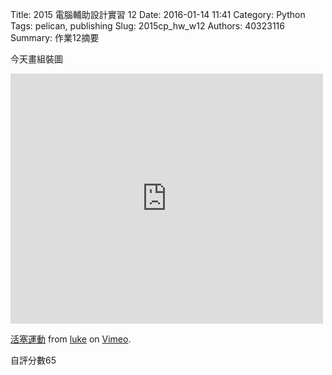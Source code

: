 Title: 2015 電腦輔助設計實習 12
Date: 2016-01-14 11:41
Category: Python
Tags: pelican, publishing
Slug: 2015cp_hw_w12
Authors: 40323116
Summary: 作業12摘要

今天畫組裝圖

<script src="https://embed.github.com/view/3d/pkluke22/2015cadp1/gh-pages/content/1.stl"></script>

<script src="https://embed.github.com/view/3d/pkluke22/2015cadp1/gh-pages/content/2.stl"></script>

<script src="https://embed.github.com/view/3d/pkluke22/2015cadp1/gh-pages/content/3.stl"></script>

<script src="https://embed.github.com/view/3d/pkluke22/2015cadp1/gh-pages/content/4.stl"></script>

<script src="https://embed.github.com/view/3d/pkluke22/2015cadp1/gh-pages/content/5.stl"></script>

<script src="https://embed.github.com/view/3d/pkluke22/2015cadp1/gh-pages/content/6.stl"></script>

<script src="https://embed.github.com/view/3d/pkluke22/2015cadp1/gh-pages/content/7.stl"></script>
  
<script src="https://embed.github.com/view/3d/pkluke22/2015cadp1/gh-pages/content/prt0006.stl"></script>

<script src="https://embed.github.com/view/3d/pkluke22/2015cadp1/gh-pages/content/asm0001.stl"></script>

<iframe src="https://player.vimeo.com/video/149249647" width="500" height="400" frameborder="0" webkitallowfullscreen mozallowfullscreen allowfullscreen></iframe> <p><a href="https://vimeo.com/149249647">活塞運動</a> from <a href="https://vimeo.com/user39742301">luke</a> on <a href="https://vimeo.com">Vimeo</a>.</p>
自評分數65